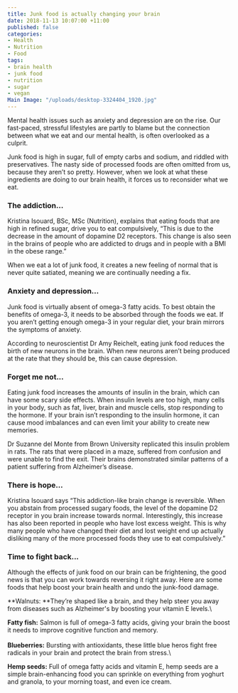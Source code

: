 ```yaml
---
title: Junk food is actually changing your brain
date: 2018-11-13 10:07:00 +11:00
published: false
categories:
- Health
- Nutrition
- Food
tags:
- brain health
- junk food
- nutrition
- sugar
- vegan
Main Image: "/uploads/desktop-3324404_1920.jpg"
---
```


Mental health issues such as anxiety and depression are on the rise. Our fast-paced, stressful lifestyles are partly to blame but the connection between what we eat and our mental health, is often overlooked as a culprit.

Junk food is high in sugar, full of empty carbs and sodium, and riddled with preservatives. The nasty side of processed foods are often omitted from us, because they aren’t so pretty. However, when we look at what these ingredients are doing to our brain health, it forces us to reconsider what we eat.

### **The addiction...**

Kristina Isouard, BSc, MSc (Nutrition), explains that eating foods that are high in refined sugar, drive you to eat compulsively, “This is due to the decrease in the amount of dopamine D2 receptors. This change is also seen in the brains of people who are addicted to drugs and in people with a BMI in the obese range.”

When we eat a lot of junk food, it creates a new feeling of normal that is never quite satiated, meaning we are continually needing a fix.

### **Anxiety and depression...**

Junk food is virtually absent of omega-3 fatty acids. To best obtain the benefits of omega-3, it needs to be absorbed through the foods we eat. If you aren’t getting enough omega-3 in your regular diet, your brain mirrors the symptoms of anxiety. 

According to neuroscientist Dr Amy Reichelt, eating junk food reduces the birth of new neurons in the brain. When new neurons aren’t being produced at the rate that they should be, this can cause depression. 

### **Forget me not...**

Eating junk food increases the amounts of insulin in the brain, which can have some scary side effects. When insulin levels are too high, many cells in your body, such as fat, liver, brain and muscle cells, stop responding to the hormone. If your brain isn’t responding to the insulin hormone, it can cause mood imbalances and can even limit your ability to create new memories.

Dr Suzanne del Monte from Brown University replicated this insulin problem in rats. The rats that were placed in a maze, suffered from confusion and were unable to find the exit. Their brains demonstrated similar patterns of a patient suffering from Alzheimer’s disease.

### **There is hope…**

Kristina Isouard says “This addiction-like brain change is reversible. When you abstain from processed sugary foods, the level of the dopamine D2 receptor in you brain increase towards normal. Interestingly, this increase has also been reported in people who have lost excess weight. This is why many people who have changed their diet and lost weight end up actually disliking many of the more processed foods they use to eat compulsively.”

### **Time to fight back...**

Although the effects of junk food on our brain can be frightening, the good news is that you can work towards reversing it right away. Here are some foods that help boost your brain health and undo the junk-food damage.

**Walnuts: **They’re shaped like a brain, and they help steer you away from diseases such as Alzheimer's by boosting your vitamin E levels.\

**Fatty fish:** Salmon is full of omega-3 fatty acids, giving your brain the boost it needs to improve cognitive function and memory.\
\
**Blueberries:** Bursting with antioxidants, these little blue heros fight free radicals in your brain and protect the brain from stress.\

**Hemp seeds:** Full of omega fatty acids and vitamin E, hemp seeds are a simple brain-enhancing food you can sprinkle on everything from yoghurt and granola, to your morning toast, and even ice cream.
